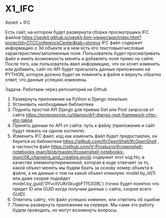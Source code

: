 # X1_IFC
Xeokit + IFC

Есть сайт, на котором будет развернута сборка просмотрщика IFC файлов https://xeokit.github.io/xeokit-bim-viewer/app/index.html?projectId=OTCConferenceCenter&tab=storeys
IFC файл содержит информацию о 3d объекте и в нем есть его текстовые/числовые характеристики/заполненные поля.
Пользователь будет просматривать файл и иметь возможность менять и добавлять поля прямо на сайте. 
После того, как пользователь ввел информацию, что он хочет изменить или добавить, сайт по API будет присылать данные приложению на PYTHON, которое должно будет их поменять в файле и вернуть обратно ответ, что данные успешно изменены.

Задача:
Работаем через репозиторий на Github
1. Развернуть приложение на Python и Django локально
2. Установить необходимые библиотеки
3. Поднять простой API Django для приема Get или Post запросов от сайта  https://proproprogs.ru/django/drf-django-rest-framework-chto-eto-takoe
4. Принять данные по API от сайта: путь к файлу (приложение и сайт будут лежать на одном хостинге).
5. Изменить IFC файл: код как изменить файл будет предоставлен, он берется из библиотеки https://github.com/IfcOpenShell/IfcOpenShell , в частности файл https://github.com/V-Proskurin/ifcopenshell-notebooks-main/blob/master/ifcopenshell-notebooks-main/06_changing_and_creating.ipynb содержит этот код
Но, в качестве элемента/переменной, которая в коде отвечает за то, какой объект менять мы будем брать за основу номер объекта в файле, а не данные о том на какой объект кликнули: model.by_id(1) или даже скорее подойдет model.by_guid('0YvctVUKr0kugbFTf53O9L') (точно будет понятно что придет ID или GUID когда получим данные с сайта, скорее всего GUID).
6. Ответить сайту, что файл успешно изменен, или ответить об ошибке
7. Помочь развернуть приложение на сервере. Мы сами это работу будем проводить, но могут возникнуть вопросы.
